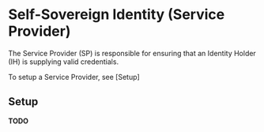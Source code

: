 # Self-Sovereign Identity (Service Provider)
The Service Provider (SP) is responsible for ensuring that an Identity Holder (IH) is supplying valid credentials.

To setup a Service Provider, see [Setup]

## Setup

**TODO**

